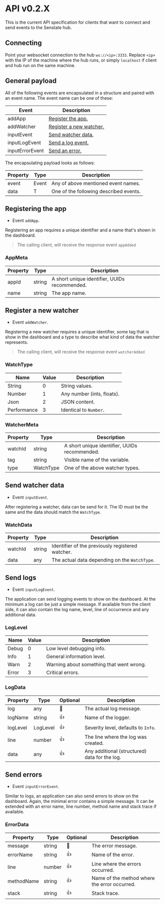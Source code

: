 # API v0.2.X

This is the current API specification for clients that want to connect and send events to the
Senstate hub.

## Connecting

Point your websocket connection to the hub `ws://<ip>:3333`. Replace `<ip>` with the IP of the
machine where the hub runs, or simply `localhost` if client and hub run on the same machine.

## General payload

All of the following events are encapsulated in a structure and paired with an event name.
The event name can be one of these:

| Event           | Description                                        |
| --------------- | -------------------------------------------------- |
| addApp          | [Register the app.](#registering-the-app)          |
| addWatcher      | [Register a new watcher.](#register-a-new-watcher) |
| inputEvent      | [Send watcher data.](#send-watcher-data)           |
| inputLogEvent   | [Send a log event.](#send-logs)                    |
| inputErrorEvent | [Send an error.](#send-errors)                     |

The encapsulating payload looks as follows:

| Property | Type  | Description                            |
| -------- | ----- | -------------------------------------- |
| event    | Event | Any of above mentioned event names.    |
| data     | T     | One of the following described events. |

## Registering the app

- Event `addApp`.

Registering an app requires a unique identifier and a name that's shown in the dashboard.

> The calling client, will receive the response event `appAdded`

### AppMeta

| Property | Type   | Description                                   |
| -------- | ------ | --------------------------------------------- |
| appId    | string | A short unique identifier, UUIDs recommended. |
| name     | string | The app name.                                 |

## Register a new watcher

- Event `addWatcher`.

Registering a new watcher requires a unique identifier, some tag that is show in the dashboard and a
type to describe what kind of data the watcher represents.

> The calling client, will receive the response event `watcherAdded`

### WatchType

| Name        | Value | Description                |
| ----------- | ----- | -------------------------- |
| String      | 0     | String values.             |
| Number      | 1     | Any number (ints, floats). |
| Json        | 2     | JSON content.              |
| Performance | 3     | Identical to `Number`.     |

### WatcherMeta

| Property | Type      | Description                                   |
| -------- | --------- | --------------------------------------------- |
| watchId  | string    | A short unique identifier, UUIDs recommended. |
| tag      | string    | Visible name of the variable.                 |
| type     | WatchType | One of the above watcher types.               |

## Send watcher data

- Event `inputEvent`.

After registering a watcher, data can be send for it. The ID must be the same and the data should
match the `WatchType`.

### WatchData

| Property | Type   | Description                                      |
| -------- | ------ | ------------------------------------------------ |
| watchId  | string | Identifier of the previously registered watcher. |
| data     | any    | The actual data depending on the `WatchType`.    |

## Send logs

- Event `inputLogEvent`.

The application can send logging events to show on the dashboard. At the minimum a log can be just a
simple message. If available from the client side, it can also contain the log name, level, line of
occurrence and any additional data.

### LogLevel

| Name  | Value | Description                              |
| ----- | ----- | ---------------------------------------- |
| Debug | 0     | Low level debugging info.                |
| Info  | 1     | General information level.               |
| Warn  | 2     | Warning about something that went wrong. |
| Error | 3     | Critical errors.                         |

### LogData

| Property | Type     | Optional | Description                                   |
| -------- | -------- | -------- | --------------------------------------------- |
| log      | any      | 🚫       | The actual log message.                       |
| logName  | string   | 👍       | Name of the logger.                           |
| logLevel | LogLevel | 👍       | Severity level, defaults to `Info`.           |
| line     | number   | 👍       | The line where the log was created.           |
| data     | any      | 👍       | Any additional (structured) data for the log. |

## Send errors

- Event `inputErrorEvent`.

Similar to logs, an application can also send errors to show on the dashboard. Again, the minimal
error contains a simple message. It can be extended with an error name, line number, method name and
stack trace if available.

### ErrorData

| Property   | Type   | Optional | Description                                  |
| ---------- | ------ | -------- | -------------------------------------------- |
| message    | string | 🚫       | The error message.                           |
| errorName  | string | 👍       | Name of the error.                           |
| line       | number | 👍       | Line where the errors occurred.              |
| methodName | string | 👍       | Name of the method where the error occurred. |
| stack      | string | 👍       | Stack trace.                                 |
